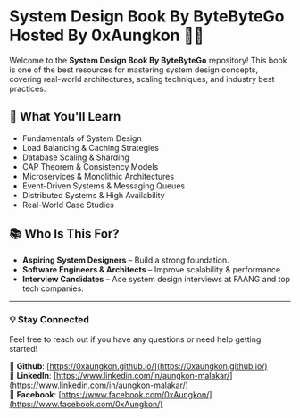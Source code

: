 # System Design Book By ByteByteGo Hosted By 0xAungkon 📘🚀

Welcome to the **System Design Book By ByteByteGo** repository! This book is one of the best resources for mastering system design concepts, covering real-world architectures, scaling techniques, and industry best practices.

## 📌 What You'll Learn  
- Fundamentals of System Design  
- Load Balancing & Caching Strategies  
- Database Scaling & Sharding  
- CAP Theorem & Consistency Models  
- Microservices & Monolithic Architectures  
- Event-Driven Systems & Messaging Queues  
- Distributed Systems & High Availability  
- Real-World Case Studies  

## 📚 Who Is This For?  
- **Aspiring System Designers** – Build a strong foundation.  
- **Software Engineers & Architects** – Improve scalability & performance.  
- **Interview Candidates** – Ace system design interviews at FAANG and top tech companies.  

---

### 💡 Stay Connected  
Feel free to reach out if you have any questions or need help getting started!  

🔗 **Github**: [https://0xaungkon.github.io/](https://0xaungkon.github.io/)  
🔗 **LinkedIn**: [https://www.linkedin.com/in/aungkon-malakar/](https://www.linkedin.com/in/aungkon-malakar/)  
🔗 **Facebook**: [https://www.facebook.com/0xAungkon/](https://www.facebook.com/0xAungkon/)  
